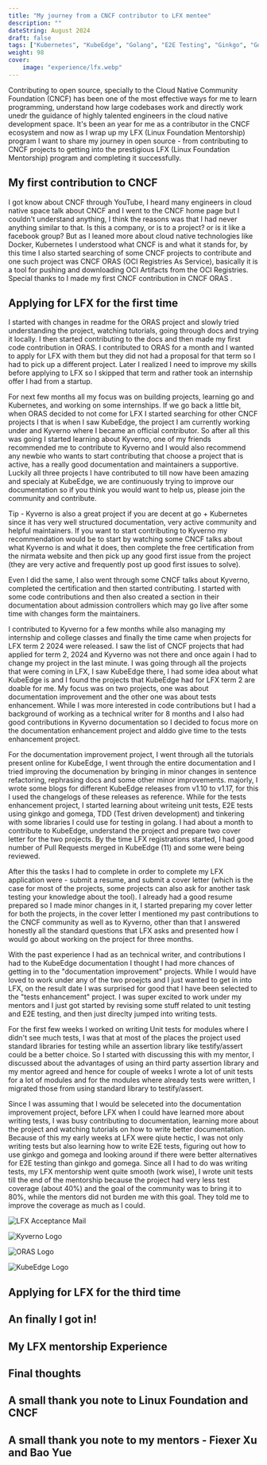 ```yaml
---
title: "My journey from a CNCF contributor to LFX mentee"
description: ""
dateString: August 2024
draft: false
tags: ["Kubernetes", "KubeEdge", "Golang", "E2E Testing", "Ginkgo", "Gomega", "Testify", "Behavior Driven Development (BDD)", "Test Driven Development (TDD)"]
weight: 98
cover:
    image: "experience/lfx.webp"
---
```


Contributing to open source, specially to the Cloud Native Community Foundation (CNCF) has been one of the most effective ways for me to learn programming, understand how large codebases work and directly work unedr the guidance of highly talented engineers in the cloud native development space. It's been an year for me as a contributor in the CNCF ecosystem and now as I wrap up my LFX (Linux Foundation Mentorship) program I want to share my journey in open source - from contributing to CNCF projects to getting into the prestigious LFX (Linux Foundation Mentorship) program and completing it successfully.

## My first contribution to CNCF

I got know about CNCF through YouTube, I heard many engineers in cloud native space talk about CNCF and I went to the CNCF home page but I couldn't understand anything, I think the reasons was that I had never anything similar to that. Is this a company, or is to a project? or is it like a facebook group? But as I leaned more about cloud native technologies like Docker, Kubernetes I understood what CNCF is and what it stands for, by this time I also started searching of some CNCF projects to contribute and one such project was CNCF ORAS (OCI Registries As Service), basically it is a tool for pushing and downloading OCI Artifacts from the OCI Registries. Special thanks to I made my first CNCF contribution in CNCF ORAS .


## Applying for LFX for the first time

I started with changes in readme for the ORAS project and slowly tried understanding the project, watching tutorials, going through docs and trying it locally. I then started contributing to the docs and then made my first code contribution in ORAS. I contributed to ORAS for a month and I wanted to apply for LFX with them but they did not had a proposal for that term so I had to pick up a different project. Later I realized I need to improve my skills before applying to LFX so I skipped that term and rather took an internship offer I had from a startup.

For next few months all my focus was on building projects, learning go and Kubernetes, and working on some internships. If we go back a little bit, when ORAS decided to not come for LFX I started searching for other CNCF projects I that is when I saw KubeEdge, the project I am currently working under and Kyverno where I became an official contributor. So after all this was going I started learning about Kyverno, one of my friends recommended me to contribute to Kyverno and I would also recommend any newbie who wants to start contributing that choose a project that is active, has a really good documentation and maintainers a supportive. Luckily all three projects I have contributed to till now have been amazing and specialy at KubeEdge, we are continuously trying to improve our documentation so if you think you would want to help us, please join the community and contribute.

Tip - Kyverno is also a great project if you are decent at go + Kubernetes since it has very well structured documentation, very active community and helpful maintainers. If you want to start contributing to Kyverno my recommendation would be to start by watching some CNCF talks about what Kyverno is and what it does, then complete the free certification from the nirmata website and then pick up any good first issue from the project (they are very active and frequently post up good first issues to solve).

Even I did the same, I also went through some CNCF talks about Kyverno, completed the certification and then started contributing. I started with some code contributions and then also created a section in their documentation about admission controllers which may go live after some time with changes form the maintainers.

I contributed to Kyverno for a few months while also managing my internship and college classes and finally the time came when projects for LFX term 2 2024 were released. I saw the list of CNCF projects that had applied for term 2, 2024 and Kyverno was not there and once again I had to change my project in the last minute. I was going through all the projects that were coming in LFX, I saw KubeEdge there, I had some idea about what KubeEdge is and I found the projects that KubeEdge had for LFX term 2 are doable for me. My focus was on two projects, one was about documentation improvement and the other one was about tests enhancement. While I was more interested in code contributions but I had a background of working as a technical writer for 8 months and I also had good contributions in Kyverno documentation so I decided to focus more on the documentation enhancement project and alddo give time to the tests enhancement project.

For the documentation improvement project, I went through all the tutorials present online for KubeEdge, I went through the entire documentation and I tried improving the documenation by bringing in minor changes in sentence refactoring, rephrasing docs and some other minor improvements. majorly, I wrote some blogs for different KubeEdge releases from v1.10 to v1.17, for this I used the changelogs of these releases as reference. While for the tests enhancement project, I started learning about writeing unit tests, E2E tests using ginkgo and gomega, TDD (Test driven development) and tinkering with some libraries I could use for testing in golang. I had about a month to contribute to KubeEdge, understand the project and prepare two cover letter for the two projects. By the time LFX registrations started, I had good number of Pull Requests merged in KubeEdge (11) and some were being reviewed.

After this the tasks I had to complete in order to complete my LFX application were - submit a resume, and submit a cover letter (which is the case for most of the projects, some projects can also ask for another task testing your knowledge about the tool). I already had a good resume prepared so I made minor changes in it, I started preparing my cover letter for both the projects, in the cover letter I mentioned my past contributions to the CNCF community as well as to Kyverno, other than that I answered honestly all the standard questions that LFX asks and presented how I would go about working on the project for three months.

With the past experience I had as an technical writer, and contributions I had to the KubeEdge documentation I thought I had more chances of getting in to the "documentation improvement" projects. While I would have loved to work under any of the two proejcts and I just wanted to get in into LFX, on the result date I was surprised for good that I have been selected to the "tests enhancement" project. I was super excited to work under my mentors and I just got started by revising some stuff related to unit testing and E2E testing, and then just direclty jumped into writing tests.

For the first few weeks I worked on writing Unit tests for modules where I didn't see much tests, I was that at most of the places the project used standard libraries for testing while an assertion library like testify/assert could be a better choice. So I started with discussing this with my mentor, I discussed about the advantages of using an third party assertion library and my mentor agreed and hence for couple of weeks I wrote a lot of unit tests for a lot of modules and for the modules where already tests were written, I migrated those from using standard library to testify/assert.

Since I was assuming that I would be seleceted into the documentation improvement project, before LFX when I could have learned more about writing tests, I was busy contributing to documentation, learning more about the project and watching tutorials on how to write better documentation. Because of this my early weeks at LFX were qiute hectic, I was not only writing tests but also learning how to write E2E tests, figuring out how to use ginkgo and gomega and looking around if there were better alternatives for E2E testing than ginkgo and gomega. Since all I had to do was writing tests, my LFX mentorship went quite smooth (work wise), I wrote unit tests till the end of the mentorship because the project had very less test coverage (about 40%) and the goal of the community was to bring it to 80%, while the mentors did not burden me with this goal. They told me to improve the coverage as much as I could.

![LFX Acceptance Mail](/blog/LFXblog/lfx-mail.png)

![Kyverno Logo](/blog/LFXblog/kyverno-img.png)

![ORAS Logo](/blog/LFXblog/oras.png)

![KubeEdge Logo](/blog/LFXblog/kubeedge.png)


## Applying for LFX for the third time

## An finally I got in!

## My LFX mentorship Experience

## Final thoughts

## A small thank you note to Linux Foundation and CNCF

## A small thank you note to my mentors - Fiexer Xu and Bao Yue